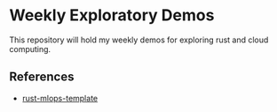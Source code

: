 # Weekly Exploratory Demos
This repository will hold my weekly demos for exploring rust and cloud computing.

## References

* [rust-mlops-template](https://github.com/nogibjj/rust-mlops-template)



